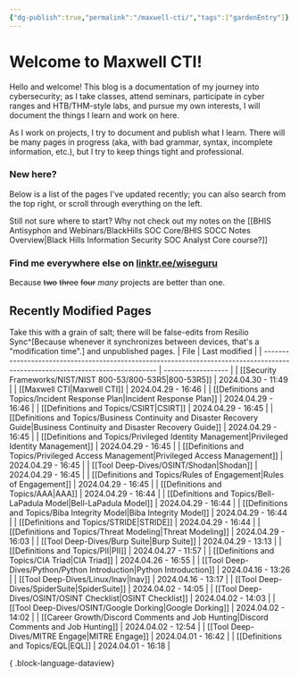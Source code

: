 ```yaml
---
{"dg-publish":true,"permalink":"/maxwell-cti/","tags":["gardenEntry"]}
---
```


# Welcome to Maxwell CTI!

Hello and welcome! This blog is a documentation of my journey into cybersecurity; as I take classes, attend seminars, participate in cyber ranges and HTB/THM-style labs, and pursue my own interests, I will document the things I learn and work on here.

As I work on projects, I try to document and publish what I learn. There will be many pages in progress (aka, with bad grammar, syntax, incomplete information, etc.), but I try to keep things tight and professional.

### New here?
Below is a list of the pages I've updated recently; you can also search from the top right, or scroll through everything on the left.

Still not sure where to start? Why not check out my notes on the [[BHIS Antisyphon and Webinars/BlackHills SOC Core/BHIS SOCC Notes Overview\|Black Hills Information Security SOC Analyst Core course?]] 


### Find me everywhere else on [linktr.ee/wiseguru](https://linktr.ee/wiseguru)
Because ~~two~~ ~~three~~ ~~four~~ *many* projects are better than one.


## Recently Modified Pages
Take this with a grain of salt; there will be false-edits from Resilio Sync^[Because whenever it synchronizes between devices, that's a "modification time".] and unpublished pages.
| File                                                                                                                           | Last modified      |
| ------------------------------------------------------------------------------------------------------------------------------ | ------------------ |
| [[Security Frameworks/NIST/NIST 800-53/800-53R5\|800-53R5]]                                                                 | 2024.04.30 - 11:49 |
| [[Maxwell CTI\|Maxwell CTI]]                                                                                                | 2024.04.29 - 16:46 |
| [[Definitions and Topics/Incident Response Plan\|Incident Response Plan]]                                                   | 2024.04.29 - 16:46 |
| [[Definitions and Topics/CSIRT\|CSIRT]]                                                                                     | 2024.04.29 - 16:45 |
| [[Definitions and Topics/Business Continuity and Disaster Recovery Guide\|Business Continuity and Disaster Recovery Guide]] | 2024.04.29 - 16:45 |
| [[Definitions and Topics/Privileged Identity Management\|Privileged Identity Management]]                                   | 2024.04.29 - 16:45 |
| [[Definitions and Topics/Privileged Access Management\|Privileged Access Management]]                                       | 2024.04.29 - 16:45 |
| [[Tool Deep-Dives/OSINT/Shodan\|Shodan]]                                                                                    | 2024.04.29 - 16:45 |
| [[Definitions and Topics/Rules of Engagement\|Rules of Engagement]]                                                         | 2024.04.29 - 16:45 |
| [[Definitions and Topics/AAA\|AAA]]                                                                                         | 2024.04.29 - 16:44 |
| [[Definitions and Topics/Bell-LaPadula Model\|Bell-LaPadula Model]]                                                         | 2024.04.29 - 16:44 |
| [[Definitions and Topics/Biba Integrity Model\|Biba Integrity Model]]                                                       | 2024.04.29 - 16:44 |
| [[Definitions and Topics/STRIDE\|STRIDE]]                                                                                   | 2024.04.29 - 16:44 |
| [[Definitions and Topics/Threat Modeling\|Threat Modeling]]                                                                 | 2024.04.29 - 16:03 |
| [[Tool Deep-Dives/Burp Suite\|Burp Suite]]                                                                                  | 2024.04.29 - 13:13 |
| [[Definitions and Topics/PII\|PII]]                                                                                         | 2024.04.27 - 11:57 |
| [[Definitions and Topics/CIA Triad\|CIA Triad]]                                                                             | 2024.04.26 - 16:55 |
| [[Tool Deep-Dives/Python/Python Introduction\|Python Introduction]]                                                         | 2024.04.16 - 13:26 |
| [[Tool Deep-Dives/Linux/lnav\|lnav]]                                                                                        | 2024.04.16 - 13:17 |
| [[Tool Deep-Dives/SpiderSuite\|SpiderSuite]]                                                                                | 2024.04.02 - 14:05 |
| [[Tool Deep-Dives/OSINT/OSINT Checklist\|OSINT Checklist]]                                                                  | 2024.04.02 - 14:03 |
| [[Tool Deep-Dives/OSINT/Google Dorking\|Google Dorking]]                                                                    | 2024.04.02 - 14:02 |
| [[Career Growth/Discord Comments and Job Hunting\|Discord Comments and Job Hunting]]                                        | 2024.04.02 - 12:54 |
| [[Tool Deep-Dives/MITRE Engage\|MITRE Engage]]                                                                              | 2024.04.01 - 16:42 |
| [[Definitions and Topics/EQL\|EQL]]                                                                                         | 2024.04.01 - 16:18 |

{ .block-language-dataview}